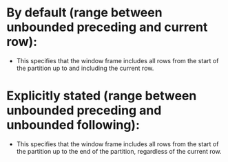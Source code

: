 # By default (range between unbounded preceding and current row):
- This specifies that the window frame includes all rows from the start of the partition up to and including the current row.

# Explicitly stated (range between unbounded preceding and unbounded following):
- This specifies that the window frame includes all rows from the start of the partition up to the end of the partition, regardless of the current row.